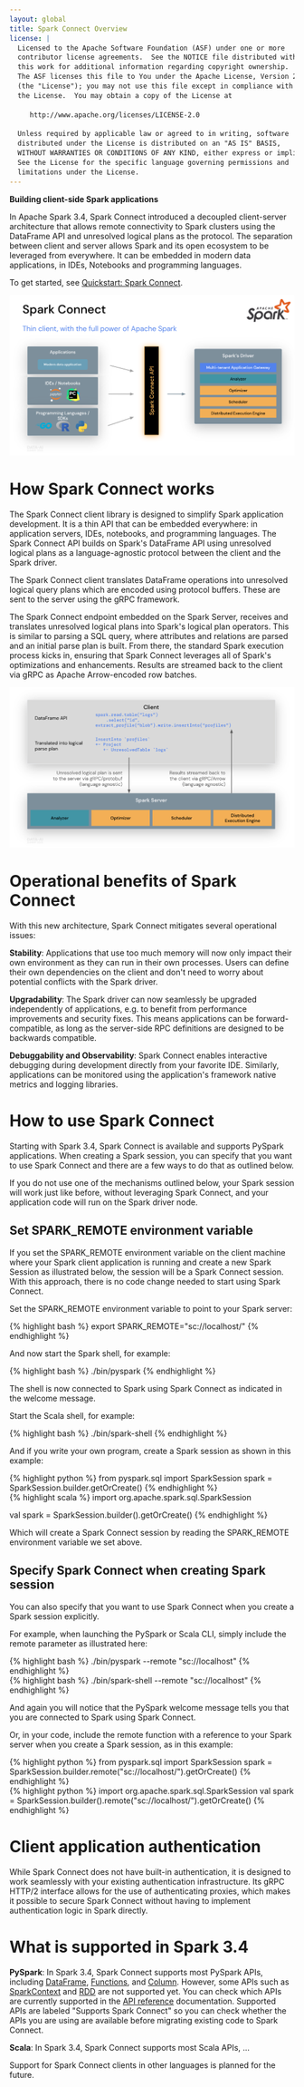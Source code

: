```yaml
---
layout: global
title: Spark Connect Overview
license: |
  Licensed to the Apache Software Foundation (ASF) under one or more
  contributor license agreements.  See the NOTICE file distributed with
  this work for additional information regarding copyright ownership.
  The ASF licenses this file to You under the Apache License, Version 2.0
  (the "License"); you may not use this file except in compliance with
  the License.  You may obtain a copy of the License at
 
     http://www.apache.org/licenses/LICENSE-2.0
 
  Unless required by applicable law or agreed to in writing, software
  distributed under the License is distributed on an "AS IS" BASIS,
  WITHOUT WARRANTIES OR CONDITIONS OF ANY KIND, either express or implied.
  See the License for the specific language governing permissions and
  limitations under the License.
---
```

**Building client-side Spark applications**

In Apache Spark 3.4, Spark Connect introduced a decoupled client-server architecture that allows remote connectivity to Spark clusters using the DataFrame API and unresolved logical plans as the protocol. The separation between client and server allows Spark and its open ecosystem to be leveraged from everywhere. It can be embedded in modern data applications, in IDEs, Notebooks and programming languages.

To get started, see [Quickstart: Spark Connect](api/python/getting_started/quickstart_connect.html).

<p style="text-align: center;">
  <img src="img/spark-connect-api.png" title="Spark Connect API" alt="Spark Connect API Diagram" />
</p>

# How Spark Connect works

The Spark Connect client library is designed to simplify Spark application development. It is a thin API that can be embedded everywhere: in application servers, IDEs, notebooks, and programming languages. The Spark Connect API builds on Spark's DataFrame API using unresolved logical plans as a language-agnostic protocol between the client and the Spark driver.

The Spark Connect client translates DataFrame operations into unresolved logical query plans which are encoded using protocol buffers. These are sent to the server using the gRPC framework.

The Spark Connect endpoint embedded on the Spark Server, receives and translates unresolved logical plans into Spark's logical plan operators. This is similar to parsing a SQL query, where attributes and relations are parsed and an initial parse plan is built. From there, the standard Spark execution process kicks in, ensuring that Spark Connect leverages all of Spark's optimizations and enhancements. Results are streamed back to the client via gRPC as Apache Arrow-encoded row batches.

<p style="text-align: center;">
  <img src="img/spark-connect-communication.png" title="Spark Connect communication" alt="Spark Connect communication" />
</p>

# Operational benefits of Spark Connect

With this new architecture, Spark Connect mitigates several operational issues:

**Stability**: Applications that use too much memory will now only impact their own environment as they can run in their own processes. Users can define their own dependencies on the client and don't need to worry about potential conflicts with the Spark driver.

**Upgradability**: The Spark driver can now seamlessly be upgraded independently of applications, e.g. to benefit from performance improvements and security fixes. This means applications can be forward-compatible, as long as the server-side RPC definitions are designed to be backwards compatible.

**Debuggability and Observability**: Spark Connect enables interactive debugging during development directly from your favorite IDE. Similarly, applications can be monitored using the application's framework native metrics and logging libraries.

# How to use Spark Connect

Starting with Spark 3.4, Spark Connect is available and supports PySpark applications. When creating a Spark session, you can specify that you want to use Spark Connect and there are a few ways to do that as outlined below.

If you do not use one of the mechanisms outlined below, your Spark session will work just like before, without leveraging Spark Connect, and your application code will run on the Spark driver node.

## Set SPARK_REMOTE environment variable

If you set the SPARK_REMOTE environment variable on the client machine where your Spark client application is running and create a new Spark Session as illustrated below, the session will be a Spark Connect session. With this approach, there is no code change needed to start using Spark Connect.

Set the SPARK_REMOTE environment variable to point to your Spark server:

{% highlight bash %}
export SPARK_REMOTE="sc://localhost/"
{% endhighlight %}

And now start the Spark shell, for example:

<div class="codetabs">

<div data-lang="python"  markdown="1">
{% highlight bash %}
./bin/pyspark
{% endhighlight %}

The shell is now connected to Spark using Spark Connect as indicated in the welcome message.
</div>

<div data-lang="scala"  markdown="1">
Start the Scala shell, for example:

{% highlight bash %}
./bin/spark-shell
{% endhighlight %}
</div>

</div>

And if you write your own program, create a Spark session as shown in this example:

<div class="codetabs">

<div data-lang="python"  markdown="1">
{% highlight python %}
from pyspark.sql import SparkSession
spark = SparkSession.builder.getOrCreate()
{% endhighlight %}
</div>

<div data-lang="scala"  markdown="1">
{% highlight scala %}
import org.apache.spark.sql.SparkSession

val spark = SparkSession.builder().getOrCreate()
{% endhighlight %}
</div>

</div>

Which will create a Spark Connect session by reading the SPARK_REMOTE environment variable we set above.

## Specify Spark Connect when creating Spark session

You can also specify that you want to use Spark Connect when you create a Spark session explicitly.

For example, when launching the PySpark or Scala CLI, simply include the remote parameter as illustrated here:

<div class="codetabs">

<div data-lang="python"  markdown="1">
{% highlight bash %}
./bin/pyspark --remote "sc://localhost"
{% endhighlight %}
</div>

<div data-lang="scala"  markdown="1">
{% highlight bash %}
./bin/spark-shell --remote "sc://localhost"
{% endhighlight %}
</div>

</div>

And again you will notice that the PySpark welcome message tells you that you are connected to Spark using Spark Connect.

Or, in your code, include the remote function with a reference to your Spark server when you create a Spark session, as in this example:

<div class="codetabs">

<div data-lang="python"  markdown="1">
{% highlight python %}
from pyspark.sql import SparkSession
spark = SparkSession.builder.remote("sc://localhost/").getOrCreate()
{% endhighlight %}
</div>

<div data-lang="scala"  markdown="1">
{% highlight python %}
import org.apache.spark.sql.SparkSession
val spark = SparkSession.builder().remote("sc://localhost/").getOrCreate()
{% endhighlight %}
</div>

</div>

# Client application authentication

While Spark Connect does not have built-in authentication, it is designed to work seamlessly with your existing authentication infrastructure. Its gRPC HTTP/2 interface allows for the use of authenticating proxies, which makes it possible to secure Spark Connect without having to implement authentication logic in Spark directly.

# What is supported in Spark 3.4

**PySpark**: In Spark 3.4, Spark Connect supports most PySpark APIs, including [DataFrame](api/python/reference/pyspark.sql/dataframe.html), [Functions](api/python/reference/pyspark.sql/functions.html), and [Column](api/python/reference/pyspark.sql/column.html). However, some APIs such as [SparkContext](api/python/reference/api/pyspark.SparkContext.html) and [RDD](api/python/reference/api/pyspark.RDD.html) are not supported yet. You can check which APIs are currently
supported in the [API reference](api/python/reference/index.html) documentation. Supported APIs are labeled "Supports Spark Connect" so you can check whether the APIs you are using are available before migrating existing code to Spark Connect.

**Scala**: In Spark 3.4, Spark Connect supports most Scala APIs, ...

Support for Spark Connect clients in other languages is planned for the future.
